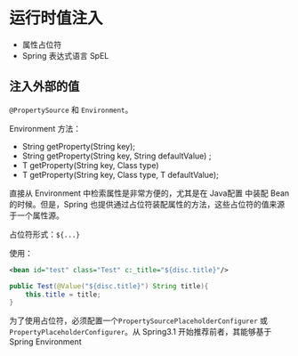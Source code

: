 # 运行时值注入

- 属性占位符
- Spring 表达式语言 SpEL

## 注入外部的值

`@PropertySource` 和 `Environment`。

Environment 方法：

- String getProperty(String key);
- String getProperty(String key, String defaultValue) ;
- T getProperty(String key, Class<T> type)
- T getProperty(String key, Class<T> type, T defaultValue);

直接从 Environment 中检索属性是非常方便的，尤其是在 Java配置 中装配 Bean 的时候。但是，Spring 也提供通过占位符装配属性的方法，这些占位符的值来源于一个属性源。

占位符形式：`${...}`

使用：

```xml
<bean id="test" class="Test" c:_title="${disc.title}"/>
```

```java
public Test(@Value("${disc.title}") String title){
    this.title = title;
}
```

为了使用占位符，必须配置一个`PropertySourcePlaceholderConfigurer` 或`PropertyPlaceholderConfigurer`。从 Spring3.1 开始推荐前者，其能够基于 Spring Environment